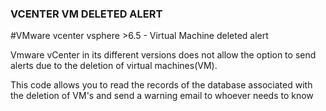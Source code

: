 ### VCENTER VM DELETED ALERT
#VMware vcenter vsphere >6.5 - Virtual Machine deleted alert

Vmware vCenter in its different versions does not allow the option to send alerts due to the deletion of virtual machines(VM).

This code allows you to read the records of the database associated with the deletion of VM's and send a warning email to whoever needs to know
